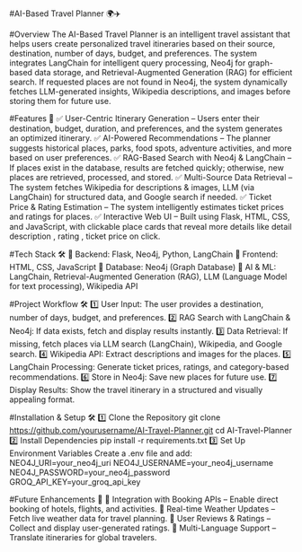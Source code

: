 #AI-Based Travel Planner 🌍✈️

#Overview
The AI-Based Travel Planner is an intelligent travel assistant that helps users create personalized travel itineraries based on their source, destination, number of days, budget, and preferences. The system integrates LangChain for intelligent query processing, Neo4j for graph-based data storage, and Retrieval-Augmented Generation (RAG) for efficient search. If requested places are not found in Neo4j, the system dynamically fetches LLM-generated insights, Wikipedia descriptions, and images before storing them for future use.

#Features 🚀
✅ User-Centric Itinerary Generation – Users enter their destination, budget, duration, and preferences, and the system generates an optimized itinerary.
✅ AI-Powered Recommendations – The planner suggests historical places, parks, food spots, adventure activities, and more based on user preferences.
✅ RAG-Based Search with Neo4j & LangChain – If places exist in the database, results are fetched quickly; otherwise, new places are retrieved, processed, and stored.
✅ Multi-Source Data Retrieval – The system fetches Wikipedia for descriptions & images, LLM (via LangChain) for structured data, and Google search if needed.
✅ Ticket Price & Rating Estimation – The system intelligently estimates ticket prices and ratings for places.
✅ Interactive Web UI – Built using Flask, HTML, CSS, and JavaScript, with clickable place cards that reveal more details like detail description , rating , ticket price on click.

#Tech Stack 🛠️
🔹 Backend: Flask, Neo4j, Python, LangChain
🔹 Frontend: HTML, CSS, JavaScript
🔹 Database: Neo4j (Graph Database)
🔹 AI & ML: LangChain, Retrieval-Augmented Generation (RAG), LLM (Language Model for text processing), Wikipedia API

#Project Workflow 🛠️
1️⃣ User Input: The user provides a destination, number of days, budget, and preferences.
2️⃣ RAG Search with LangChain & Neo4j: If data exists, fetch and display results instantly.
3️⃣ Data Retrieval: If missing, fetch places via LLM search (LangChain), Wikipedia, and Google search.
4️⃣ Wikipedia API: Extract descriptions and images for the places.
5️⃣ LangChain Processing: Generate ticket prices, ratings, and category-based recommendations.
6️⃣ Store in Neo4j: Save new places for future use.
7️⃣ Display Results: Show the travel itinerary in a structured and visually appealing format.

#Installation & Setup 🛠️
1️⃣ Clone the Repository
git clone https://github.com/yourusername/AI-Travel-Planner.git
cd AI-Travel-Planner
2️⃣ Install Dependencies
pip install -r requirements.txt
3️⃣ Set Up Environment Variables
Create a .env file and add:
NEO4J_URI=your_neo4j_uri
NEO4J_USERNAME=your_neo4j_username
NEO4J_PASSWORD=your_neo4j_password
GROQ_API_KEY=your_groq_api_key

#Future Enhancements 🔮
📌 Integration with Booking APIs – Enable direct booking of hotels, flights, and activities.
📌 Real-time Weather Updates – Fetch live weather data for travel planning.
📌 User Reviews & Ratings – Collect and display user-generated ratings.
📌 Multi-Language Support – Translate itineraries for global travelers.
